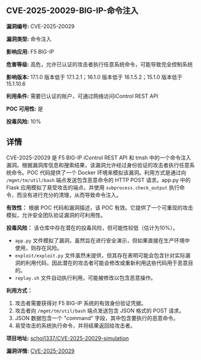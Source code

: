 ## CVE-2025-20029-BIG-IP-命令注入

**漏洞编号:** CVE-2025-20029

**漏洞类型:** 命令注入

**影响应用:** F5 BIG-IP

**危害等级:** 高危，允许已认证的攻击者执行任意系统命令，可能导致完全控制系统

**影响版本:** 17.1.0 版本低于 17.1.2.1；16.1.0 版本低于 16.1.5.2；15.1.0 版本低于 15.1.10.6

**利用条件:** 需要已认证的账户，可通过网络访问iControl REST API

**POC 可用性:** 是

**投毒风险:** 10%

## 详情

CVE-2025-20029 是 F5 BIG-IP iControl REST API 和 tmsh 中的一个命令注入漏洞。根据漏洞库信息和搜索结果，该漏洞允许经过身份验证的攻击者执行任意系统命令。POC 代码提供了一个 Docker 环境来模拟该漏洞。利用方式是通过向 `/mgmt/tm/util/bash` 端点发送包含恶意命令的 HTTP POST 请求。app.py 中的 Flask 应用模拟了易受攻击的端点，并使用 `subprocess.check_output` 执行命令，而没有进行充分的清理，从而导致命令注入。

**有效性：**
根据 POC 代码和漏洞描述，该 POC 有效。它提供了一个可重现的攻击模拟，允许安全团队验证漏洞的可利用性。

**投毒风险：**
该仓库中存在潜在的投毒风险，但可能性较低（估计为10%）。

*   `app.py` 文件模拟了漏洞，虽然旨在进行安全演示，但如果直接在生产环境中使用，则存在风险。
*   `exploit/exploit.py` 文件虽然未提供，但其存在表明可能会包含针对实际漏洞的利用代码，因此潜在的攻击者可能会修改或重新利用这些代码用于恶意目的。
*   `replay.sh` 文件自动执行利用，可能被修改以包含恶意操作。

**利用方式：**
1.  攻击者需要获得对 F5 BIG-IP 系统的有效身份验证凭据。
2.  攻击者向 `/mgmt/tm/util/bash` 端点发送包含 JSON 格式的 POST 请求。
3.  JSON 数据包含一个 "command" 字段，其中包含要执行的恶意命令。
4.  易受攻击的系统执行命令，并将结果返回给攻击者。

**项目地址:** [schoi1337/CVE-2025-20029-simulation](https://github.com/schoi1337/CVE-2025-20029-simulation)

**漏洞详情:** [CVE-2025-20029](https://nvd.nist.gov/vuln/detail/CVE-2025-20029)